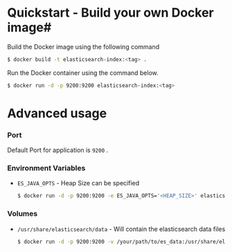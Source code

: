 # Quickstart - Build your own Docker image#

Build the Docker image using the following command

```bash
$ docker build -t elasticsearch-index:<tag> .
```

Run the Docker container using the command below.

```bash
$ docker run -d -p 9200:9200 elasticsearch-index:<tag>
```

# Advanced usage

### **Port**

Default Port for application is `9200` .

### **Environment Variables**

* `ES_JAVA_OPTS` - Heap Size can be specified

  ```bash
  $ docker run -d -p 9200:9200 -e ES_JAVA_OPTS='<HEAP_SIZE>' elasticsearch-index:<tag>
  ```

### **Volumes**

* `/usr/share/elasticsearch/data` - Will contain the elasticsearch data files

  ```bash
  $ docker run -d -p 9200:9200 -v /your/path/to/es_data:/usr/share/elasticsearch/data elasticsearch-index:<tag>
  ```
